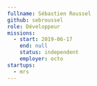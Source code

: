 ```yaml
---
fullname: Sébastien Roussel
github: sebroussel
role: Développeur
missions:
  - start: 2019-06-17
    end: null
    status: independent
    employer: octo
startups:
  - mrs
---
```

